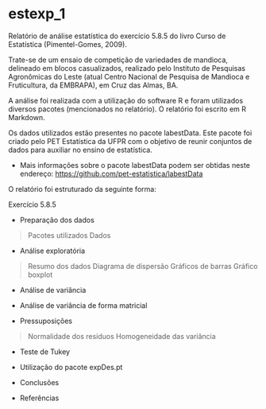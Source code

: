# estexp_1

Relatório de análise estatística do exercício 5.8.5 do livro Curso de Estatística (Pimentel-Gomes, 2009).

Trate-se de um ensaio de competição de variedades de mandioca, delineado em blocos casualizados, realizado pelo Instituto de Pesquisas Agronômicas do Leste (atual Centro Nacional de Pesquisa de Mandioca e Fruticultura, da EMBRAPA), 
em Cruz das Almas, BA.

A análise foi realizada com a utilização do software R e foram utilizados diversos pacotes (mencionados no relatório).
O relatório foi escrito em R Markdown. 

Os dados utilizados estão presentes no pacote labestData. 
Este pacote foi criado pelo PET Estatística da UFPR com o objetivo de reunir conjuntos de dados para auxiliar no ensino de estatística.
* Mais informações sobre o pacote labestData podem ser obtidas neste endereço: https://github.com/pet-estatistica/labestData


O relatório foi estruturado da seguinte forma: 

Exercício 5.8.5
+ Preparação dos dados
>  Pacotes utilizados
>  Dados
  
+ Análise exploratória
>  Resumo dos dados
>  Diagrama de dispersão
>  Gráficos de barras
>  Gráfico boxplot
  
+ Análise de variância

+ Análise de variância de forma matricial

+ Pressuposições
>  Normalidade dos resíduos
>  Homogeneidade das variância
  
+ Teste de Tukey

+ Utilização do pacote expDes.pt

+ Conclusões

+ Referências
